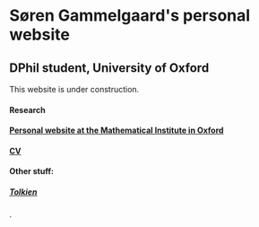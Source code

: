 # Søren Gammelgaard's personal website

## DPhil student, University of Oxford

This website is under construction.


#### Research

#### [Personal website at the Mathematical Institute in Oxford](https://www.maths.ox.ac.uk/people/soren.gammelgaard)

#### [CV](https://www.sorengam.github.io/CV)

#### Other stuff:

##### [Tolkien](https://www.sorengam.github.io/tolkien)


.